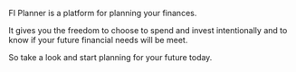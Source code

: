 FI Planner is a platform for planning your finances.

It gives you the freedom to choose to spend and invest intentionally and to know if your future financial needs will be meet.

So take a look and start planning for your future today.

